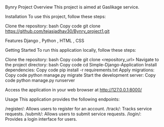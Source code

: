 Bynry Project
Overview
This project is aimed at Gaslikage service.

Installation
To use this project, follow these steps:

Clone the repository:
bash
Copy code
git clone https://github.com/tejasjadhav30/Bynry_project1.git


Features
Django , Python , HTML , CSS



Getting Started
To run this application locally, follow these steps:

Clone the repository:
bash
Copy code
git clone <repository_url>
Navigate to the project directory:
bash
Copy code
cd Simple-Django-Application
Install dependencies:
Copy code
pip install -r requirements.txt
Apply migrations:
Copy code
python manage.py migrate
Start the development server:
Copy code
python manage.py runserver

Access the application in your web browser at http://127.0.0.1:8000/

Usage
This application provides the following endpoints:

/register/: Allows users to register for an account.
/track/: Tracks service requests.
/submit/: Allows users to submit service requests.
/login/: Provides a login interface for users.


